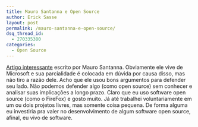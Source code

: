 ```yaml
---
title: Mauro Santanna e Open Source
author: Erick Sasse
layout: post
permalink: /mauro-santanna-e-open-source/
dsq_thread_id:
  - 270335380
categories:
  - Open Source
---
```

[Artigo interessante][1] escrito por Mauro Santanna. Obviamente ele vive de Microsoft e sua parcialidade &eacute; colocada em d&uacute;vida por causa disso, mas n&atilde;o tiro a raz&atilde;o dele. Acho que ele usou bons argumentos para defender seu lado. N&atilde;o podemos defender algo (como open source) sem conhecer e analisar suas implica&ccedil;&otilde;es a longo prazo. Claro que eu uso software open source (como o FireFox) e gosto muito. J&aacute; at&eacute; trabalhei voluntariamente em um ou dois projetos livres, mas somente coisa pequena. De forma alguma eu investiria pra valer no desenvolvimento de algum software open source, afinal, eu vivo de software.

 [1]: http://www.linhadecodigo.com.br/artigos.asp?id_ac=379&#038;pag=1